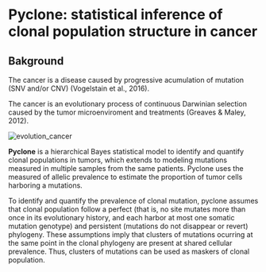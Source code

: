 # **Pyclone: statistical inference of clonal population structure in cancer**

## Bakground

The cancer is a disease caused by progressive acumulation of mutation (SNV and/or CNV) (Vogelstain et al., 2016).

The cancer is an evolutionary process of continuous Darwinian selection caused by the tumor microenviroment and treatments (Greaves & Maley, 2012).

![evolution_cancer](https://user-images.githubusercontent.com/53798505/68075376-77388980-fd6c-11e9-8e48-2ac2567f5949.png)

**Pyclone** is a hierarchical Bayes statistical model to identify and quantify clonal populations in tumors, which extends to modeling mutations measured in multiple samples from the same patients.
Pyclone uses the measured of allelic prevalence to estimate the proportion of tumor cells harboring a mutations.

To identify and quantify the prevalence of clonal mutation, pyclone assumes that clonal population follow a perfect (that is, no site mutates more than once in its evolutionary history, and each harbor at most one somatic mutation genotype) and persistent (mutations do not disappear or revert) phylogeny. These assumptions imply that clusters of mutations ocurring at the same point in the clonal phylogeny are present at shared cellular prevalence. Thus, clusters of mutations can be used as maskers of clonal population.
